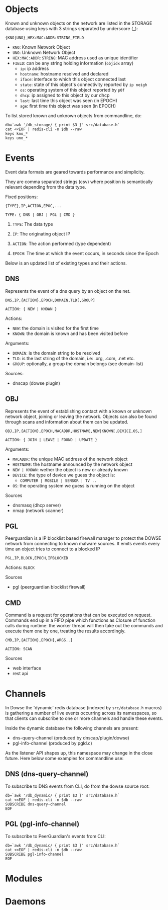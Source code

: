 # Objects

Known and unknown objects on the network are listed in the STORAGE
database using keys with 3 strings separated by underscore (_):

```
{KNO|UNO}_HEX:MAC:ADDR:STRING_FIELD
```

 - `KNO`: Known Network Object
 - `UNO`: Unknown Network Object
 - `HEX:MAC:ADDR:STRING`: MAC address used as unique identifier
 - `FIELD`: can be any string holding information (`objidx` array)
   - `ip`: ip address
   - `hostname`: hostname resolved and declared
   - `iface`: interface to which this object connected last
   - `state`: state of this object's connectivity reported by `ip neigh`
   - `os`: operating system of this object reported by `p0f`
   - `dhcp`: ip assigned to this object by our dhcp
   - `last`: last time this object was seen (in EPOCH)
   - `age`: first time this object was seen (in EPOCH)

To list stored known and unknown objects from commandline, do:

```
db=`awk '/db_storage/ { print $3 }' src/database.h`
cat <<EOF | redis-cli -n $db --raw
keys kno_*
keys uno_*
```

# Events

Event data formats are geared towards performance and simplicity.

They are comma separated strings (csv) where position is semantically
relevant depending from the data type.

Fixed positions:
```
{TYPE},IP,ACTION,EPOC,...

TYPE: { DNS | OBJ | PGL | CMD }
```

 1. `TYPE`: The data type

 2. `IP`: The originating object IP

 3. `ACTION`: The action performed (type dependent)

 4. `EPOCH`: The time at which the event occurs, in seconds since the Epoch

Below is an updated list of existing types and their actions.

## DNS

Represents the event of a dns query by an object on the net.

```
DNS,IP,{ACTION},EPOCH,DOMAIN,TLD[,GROUP]

ACTION: { NEW | KNOWN }
```

Actions:
- `NEW`: the domain is visited for the first time
- `KNOWN`: the domain is known and has been visited before

Arguments:
- `DOMAIN`: is the domain string to be resolved
- `TLD`: is the last string of the domain, i.e: .org, .com, .net etc.
- `GROUP`: optionally, a group the domain belongs (see domain-list)

Sources:
- dnscap (dowse plugin)

## OBJ

Represents the event of establishing contact with a known or unknown network object, joining or leaving the network. Objects can also be found through scans and information about them can be updated.

```
OBJ,IP,{ACTION},EPOCH,MACADDR,HOSTNAME,NEW|KNOWN[,DEVICE,OS,]

ACTION: { JOIN | LEAVE | FOUND | UPDATE }
```

Arguments:
- `MACADDR`: the unique MAC address of the network object
- `HOSTNAME`: the hostname announced by the network object
- `NEW | KNOWN`: wether the object is new or already known
- `DEVICE`: the type of device we guess the object is:
  - `COMPUTER | MOBILE | SENSOR | TV ..`
- `OS`: the operating system we guess is running on the object

Sources
- dnsmasq (dhcp server)
- nmap (network scanner)

## PGL

Peerguardian is a IP blocklist based firewall manager to protect the
DOWSE network from connecting to known malware sources. It emits
events every time an object tries to connect to a blocked IP

```
PGL,IP,BLOCK,EPOCH,IPBLOCKED
```

Actions: `BLOCK`

Sources
- pgl (peerguardian blocklist firewall)

## CMD

Command is a request for operations that can be executed on
request. Commands end up in a FIFO pipe which functions as Closure of
function calls during runtime: the worker thread will then take out
the commands and execute them one by one, treating the results
accordingly.

```
CMD,IP,{ACTION},EPOCH[,ARGS..]

ACTION: SCAN
```

Sources
- web interface
- rest api

# Channels

In Dowse the 'dynamic' redis database (indexed by `src/database.h`
macros) is gathering a number of live events occurring across its
namespaces, so that clients can subscribe to one or more channels and
handle these events.

Inside the dynamic database the following channels are present:

- dns-query-channel (produced by dnscap/plugin/dowse)
- pgl-info-channel  (produced by pgld.c)

As the listener API shapes up, this namespace may change in the close
future. Here below some examples for commandline use:

## DNS (dns-query-channel)

To subscribe to DNS events from CLI, do from the dowse source root:

```shell
db=`awk '/db_dynamic/ { print $3 }' src/database.h`
cat <<EOF | redis-cli -n $db --raw
SUBSCRIBE dns-query-channel
EOF
```

## PGL (pgl-info-channel)

To subscribe to PeerGuardian's events from CLI:

```shell
db=`awk '/db_dynamic/ { print $3 }' src/database.h`
cat <<EOF | redis-cli -n $db --raw
SUBSCRIBE pgl-info-channel
EOF
```


# Modules

# Daemons
